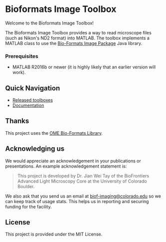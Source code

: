 # Bioformats Image Toolbox

Welcome to the Bioformats Image Toolbox!

The Bioformats Image Toolbox provides a way to read microscope files (such as
Nikon's ND2 format) into MATLAB. The toolbox implements a MATLAB class to use the [Bio-Formats Image
Package](https://www.openmicroscopy.org/bio-formats/downloads/) Java library.

### Prerequisites

  - MATLAB R2016b or newer (it is highly likely that an earlier version
    will work).
  
## Quick Navigation

* [Released
  toolboxes](https://github.com/Biofrontiers-ALMC/bioformats-matlab/releases)
* [Documentation](https://github.com/Biofrontiers-ALMC/bioformats-matlab/wiki)


## Thanks

This project uses the [OME Bio-Formats Library](https://www.openmicroscopy.org/site/products/bio-formats).

## Acknowledging us

We would appreciate an acknowledgement in your publications or presentations. An
example acknowledgement statement is:

> This project is developed by Dr. Jian Wei Tay of the BioFrontiers Advanced Light
> Microscopy Core at the University of Colorado Boulder.

We also ask that you send us an email at biof-imaging@colorado.edu so we can
keep track of usage stats. This helps us in reporting and securing funding for
the facility.

## License
This project is provided under the MIT License.